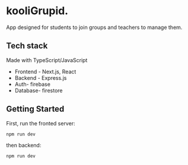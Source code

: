 # kooliGrupid.

App designed for students to join groups and teachers to manage them.

## Tech stack

Made with TypeScript/JavaScript

- Frontend - Next.js, React
- Backend - Express.js
- Auth- firebase
- Database- firestore

## Getting Started

First, run the fronted server:

```bash
npm run dev
```

then backend:

```bash
npm run dev
```
